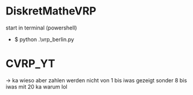 # DiskretMatheVRP

start in terminal (powershell)

- $ python .\vrp_berlin.py

# CVRP_YT
-> ka wieso aber zahlen werden nicht von 1 bis iwas gezeigt sonder 8 bis iwas mit 20 ka warum lol